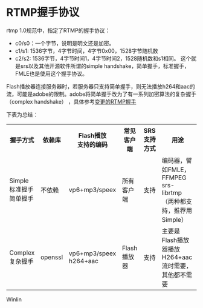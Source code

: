 # RTMP握手协议

rtmp 1.0规范中，指定了RTMP的握手协议：
* c0/s0：一个字节，说明是明文还是加密。
* c1/s1: 1536字节，4字节时间，4字节0x00，1528字节随机数
* c2/s2: 1536字节，4字节时间1，4字节时间2，1528随机数和s1相同。
这个就是srs以及其他开源软件所谓的simple handshake，简单握手，标准握手，FMLE也是使用这个握手协议。

Flash播放器连接服务器时，若服务器只支持简单握手，则无法播放h264和aac的流，可能是adobe的限制。adobe将简单握手改为了有一系列加密算法的复杂握手（complex handshake） ，具体参考[变更的RTMP握手](http://blog.csdn.net/win_lin/article/details/13006803)

下表为总结：

<table>
<tr>
<th>握手方式</th>
<th>依赖库</th>
<th>Flash播放<br/>支持的编码</th>
<th>常见客户端</th>
<th>SRS支持方式</th>
<th>用途</th>
</tr>
<tr>
<td>Simple<br/>标准握手<br/>简单握手</td>
<td>不依赖</td>
<td>vp6+mp3/speex</td>
<td>所有客户端</td>
<td>支持</td>
<td>编码器，譬如FMLE，FFMPEG<br/>srs-librtmp（两种都支持，推荐用Simple）</td>
</tr>
<tr>
<td>Complex<br/>复杂握手</td>
<td>openssl</td>
<td>vp6+mp3/speex<br/>h264+aac</td>
<td>Flash播放器</td>
<td>支持</td>
<td>主要是Flash播放器播放H264+aac流时需要，<br/>其他都不需要</td>
</tr>
</table>

Winlin